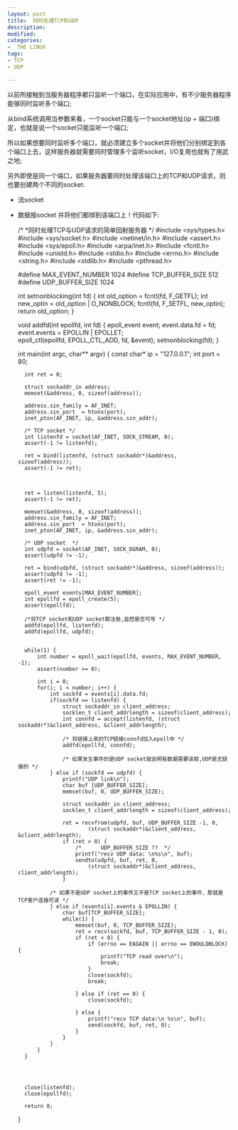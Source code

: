 ```yaml
---
layout: post
title:  同时处理TCP和UDP
description: 
modified: 
categories: 
-  THE LINUX
tags:
- TCP
- UDP

---
```


以前所接触到当服务器程序都只监听一个端口，在实际应用中，有不少服务器程序能够同时监听多个端口;

从bind系统调用当参数来看，一个socket只能与一个socket地址(ip + 端口)绑定，也就是说一个socket只能监听一个端口;

所以如果想要同时监听多个端口，就必须建立多个socket并将他们分别绑定到各个端口上去，这样服务器就需要同时管理多个监听socket，I/O复用也就有了用武之地;

另外即使是同一个端口，如果服务器要同时处理该端口上的TCP和UDP请求，则也要创建两个不同的socket:
* 流socket
* 数据报socket
并将他们都绑到该端口上！代码如下:


	/*
	*同时处理TCP与UDP请求的简单回射服务器 
	*/
	#include <sys/types.h>
	#include <sys/socket.h>
	#include <netinet/in.h>
	#include <assert.h>
	#include <sys/epoll.h>
	#include <arpa/inet.h>
	#include <fcntl.h>
	#include <unistd.h>
	#include <stdio.h>
	#include <errno.h>
	#include <string.h>
	#include <stdlib.h>
	#include <pthread.h>
	
	#define MAX_EVENT_NUMBER 1024
	#define TCP_BUFFER_SIZE  512
	#define UDP_BUFFER_SIZE  1024
	
	int setnonblocking(int fd) 
	{
		int old_option = fcntl(fd, F_GETFL);
		int new_optin = old_option | O_NONBLOCK;
		fcntl(fd, F_SETFL, new_optin);
		return old_option;
	}
	
	void addfd(int epollfd, int fd)
	{
		epoll_event event;
		event.data.fd = fd;
		event.events = EPOLLIN | EPOLLET;	
		epoll_ctl(epollfd, EPOLL_CTL_ADD, fd, &event);
		setnonblocking(fd);
	}

	int main(int argc, char** argv)
	{
		const char* ip = "127.0.0.1";
		int port = 80;
		
		int ret = 0;
	
		struct sockaddr_in address;
		memset(&address, 0, sizeof(address));
		
		address.sin_family = AF_INET;
		address.sin_port  = htons(port);
		inet_pton(AF_INET, ip, &address.sin_addr);
		
		/* TCP socket */
		int listenfd = socket(AF_INET, SOCK_STREAM, 0);
		assert(-1 != listenfd);
		
		ret = bind(listenfd, (struct sockaddr*)&address, sizeof(address));
		assert(-1 != ret);
		
	
	
		ret = listen(listenfd, 5);
		assert(-1 != ret);
		
		memset(&address, 0, sizeof(address));
		address.sin_family = AF_INET;
		address.sin_port  = htons(port);
		inet_pton(AF_INET, ip, &address.sin_addr);
	
		/* UDP socket  */
		int udpfd = socket(AF_INET, SOCK_DGRAM, 0);
		assert(udpfd != -1);
		
		ret = bind(udpfd, (struct sockaddr*)&address, sizeof(address));
		assert(udpfd != -1);
		assert(ret != -1);
	
		epoll_event events[MAX_EVENT_NUMBER];
		int epollfd = epoll_create(5);
		assert(epollfd);
		
		/*将TCP socket和UDP socket都注册,监控是否可写 */	
		addfd(epollfd, listenfd);	
		addfd(epollfd, udpfd);	
		
		
		while(1) {
			int number = epoll_wait(epollfd, events, MAX_EVENT_NUMBER, -1);
			assert(number >= 0);
				
			int i = 0;
			for(i; i < number; i++) {
				int sockfd = events[i].data.fd;
				if(sockfd == listenfd) {
					struct sockaddr_in client_address;
					socklen_t client_addrlength = sizeof(client_address);
					int connfd = accept(listenfd, (struct sockaddr*)&client_address, &client_addrlength);
					
					/* 将链接上来的TCP链接connfd加入epoll中 */
					addfd(epollfd, connfd);	
	
					/* 如果发生事件的是UDP socket就说明有数据需要读取,UDP是无链接的 */
				} else if (sockfd == udpfd) {
					printf("UDP link\n");
					char buf [UDP_BUFFER_SIZE];
					memset(buf, 0, UDP_BUFFER_SIZE);
	
					struct sockaddr_in client_address;
					socklen_t client_addrlength = sizeof(client_address);
				
					ret = recvfrom(udpfd, buf, UDP_BUFFER_SIZE -1, 0, 
							(struct sockaddr*)&client_address, &client_addrlength);
					if (ret > 0) {
						/*		UDP_BUFFER_SIZE	??	*/
						printf("recv UDP data: \n%s\n", buf);
						sendto(udpfd, buf, ret, 0, 
							(struct sockaddr*)&client_address, client_addrlength);
					}
				 
				/* 如果不是UDP socket上的事件又不是TCP socket上的事件，那就是TCP客户连接可读 */
				} else if (events[i].events & EPOLLIN) {
					char buf[TCP_BUFFER_SIZE];
					while(1) {
						memset(buf, 0, TCP_BUFFER_SIZE);
						ret = recv(sockfd, buf, TCP_BUFFER_SIZE - 1, 0);
						if (ret < 0) {
							if (errno == EAGAIN || errno == EWOULDBLOCK) {
								printf("TCP read over\n");
								break;
							}
							close(sockfd);
							break;
			
						} else if (ret == 0) {
							close(sockfd);				
		
						} else {
							printf("recv TCP data:\n %s\n", buf);
							send(sockfd, buf, ret, 0);					
						}
					}
				}
			}
		}
	
		
	
	
		close(listenfd);
		close(epollfd);
		
		return 0;
	}
	
	
	
	
